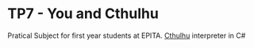 # TP7 - You and Cthulhu

Pratical Subject for first year students at EPITA.
[Cthulhu](https://esolangs.org/wiki/Cthulhu) interpreter in C#
